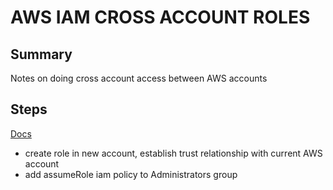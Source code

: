 # AWS IAM CROSS ACCOUNT ROLES

## Summary

Notes on doing cross account access between AWS accounts

## Steps

[Docs](https://docs.aws.amazon.com/IAM/latest/UserGuide/tutorial_cross-account-with-roles.html)

- create role in new account, establish trust relationship with current AWS account
- add assumeRole iam policy to Administrators group
